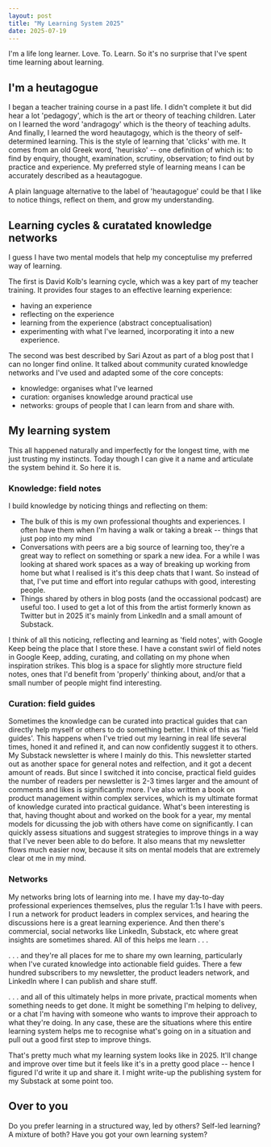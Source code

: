 ```yaml
---
layout: post
title: "My Learning System 2025"
date: 2025-07-19
---
```


I'm a life long learner. Love. To. Learn.
So it's no surprise that I've spent time learning about learning.

## I'm a heutagogue

I began a teacher training course in a past life. I didn't complete it but did hear a lot 'pedagogy', which is the art or theory of teaching children.
Later on I learned the word 'andragogy' which is the theory of teaching adults.
And finally, I learned the word heautagogy, which is the theory of self-determined learning. This is the style of learning that 'clicks' with me.
It comes from an old Greek word, 'heurisko' -- one definition of which is: to find by enquiry, thought, examination, scrutiny, observation; to find out by practice and experience.
My preferred style of learning means I can be accurately described as a heautagogue. 

A plain language alternative to the label of 'heautagogue' could be that I like to notice things, reflect on them, and grow my understanding. 

## Learning cycles & curatated knowledge networks

I guess I have two mental models that help my conceptulise my preferred way of learning.

The first is David Kolb's learning cycle, which was a key part of my teacher training. It provides four stages to an effective learning experience:

- having an experience
- reflecting on the experience
- learning from the experience (abstract conceptualisation)
- experimenting with what I've learned, incorporating it into a new experience.

The second was best described by Sari Azout as part of a blog post that I can no longer find online. It talked about community curated knowledge networks and I've used and adapted some of the core concepts:

- knowledge: organises what I've learned
- curation: organises knowledge around practical use
- networks: groups of people that I can learn from and share with.

## My learning system 

This all happened naturally and imperfectly for the longest time, with me just trusting my instincts. 
Today though I can give it a name and articulate the system behind it. So here it is.

### Knowledge: field notes

I build knowledge by noticing things and reflecting on them:

- The bulk of this is my own professional thoughts and experiences. I often have them when I'm having a walk or taking a break -- things that just pop into my mind
- Conversations with peers are a big source of learning too, they're a great way to reflect on something or spark a new idea. For a while I was looking at shared work spaces as a way of breaking up working from home but what I realised is it's this deep chats that I want. So instead of that, I've put time and effort into regular cathups with good, interesting people.
- Things shared by others in blog posts (and the occassional podcast) are useful too. I used to get a lot of this from the artist formerly known as Twitter but in 2025 it's mainly from LinkedIn and a small amount of Substack.

I think of all this noticing, reflecting and learning as 'field notes', with Google Keep being the place that I store these. I have a constant swirl of field notes in Google Keep, adding, curating, and collating on my phone when inspiration strikes.
This blog is a space for slightly more structure field notes, ones that I'd benefit from 'properly' thinking about, and/or that a small number of people might find interesting.

### Curation: field guides

Sometimes the knowledge can be curated into practical guides that can directly help myself or others to do something better. I think of this as 'field guides'. This happens when I've tried out my learning in real life several times, honed it and refined it, and can now confidently suggest it to others. My Substack newsletter is where I mainly do this. This newsletter started out as another space for general notes and relfection, and it got a decent amount of reads. But since I switched it into concise, practical field guides the number of readers per newsletter is 2-3 times larger and the amount of comments and likes is significantly more.
I've also written a book on product management within complex services, which is my ultimate format of knowledge curated into practical guidance. What's been interesting is that, having thought about and worked on the book for a year, my mental models for dicussing the job with others have come on significantly. I can quickly assess situations and suggest strategies to improve things in a way that I've never been able to do before. It also means that my newsletter flows much easier now, because it sits on mental models that are extremely clear ot me in my mind.

### Networks

My networks bring lots of learning into me. 
I have my day-to-day professional experiences themselves, plus the regular 1:1s I have with peers. 
I run a network for product leaders in complex services, and hearing the discussions here is a great learning experience.
And then there's commercial, social networks like LinkedIn, Substack, etc where great insights are sometimes shared.
All of this helps me learn . . . 

. . . and they're all places for me to share my own learning, particularly when I've curated knowledge into actionable field guides.
There a few hundred subscribers to my newsletter, the product leaders network, and LinkedIn where I can publish and share stuff.

. . . and all of this ultimately helps in more private, practical moments when something needs to get done. It might be something I'm helping to delivey, or a chat I'm having with someone who wants to improve their approach to what they're doing. In any case, these are the situations where this entire learning system helps me to recognise what's going on in a situation and pull out a good first step to improve things.

That's pretty much what my learning system looks like in 2025. It'll change and improve over time but it feels like it's in a pretty good place -- hence I figured I'd write it up and share it.
I might write-up the publishing system for my Substack at some point too.

## Over to you

Do you prefer learning in a structured way, led by others? Self-led learning? A mixture of both?
Have you got your own learning system?
